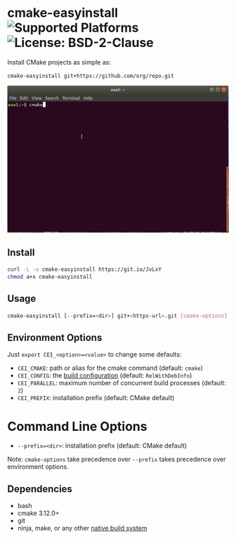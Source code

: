 # cmake-easyinstall ![Supported Platforms](https://img.shields.io/badge/platforms-linux%20|%20osx%20|%20windows-blue.svg) ![License: BSD-2-Clause](https://img.shields.io/github/license/ax3l/cmake-easyinstall)

Install CMake projects as simple as:
```sh
cmake-easyinstall git+https://github.com/org/repo.git
```

![cmake-easyinstall demo](cmake_easyinstall_opt.gif)

## Install

```sh
curl -L -o cmake-easyinstall https://git.io/JvLxY
chmod a+x cmake-easyinstall
```

## Usage

```sh
cmake-easyinstall [--prefix=<dir>] git+<https-url>.git [cmake-options]
```

## Environment Options

Just `export CEI_<option>=<value>` to change some defaults:

- `CEI_CMAKE`: path or alias for the cmake command (default: `cmake`)
- `CEI_CONFIG`: the [build configuration](https://cmake.org/cmake/help/v3.16/manual/cmake.1.html#build-tool-mode) (default: `RelWithDebInfo`)
- `CEI_PARALLEL`: maximum number of concurrent build processes (default: `2`)
- `CEI_PREFIX`: installation prefix (default: CMake default)

# Command Line Options

- `--prefix=<dir>`: installation prefix (default: CMake default)

Note: `cmake-options` take precedence over `--prefix` takes precedence over environment options.

## Dependencies

- bash
- cmake 3.12.0+
- git
- ninja, make, or any other [native build system](https://cmake.org/cmake/help/v3.16/manual/cmake-generators.7.html)
